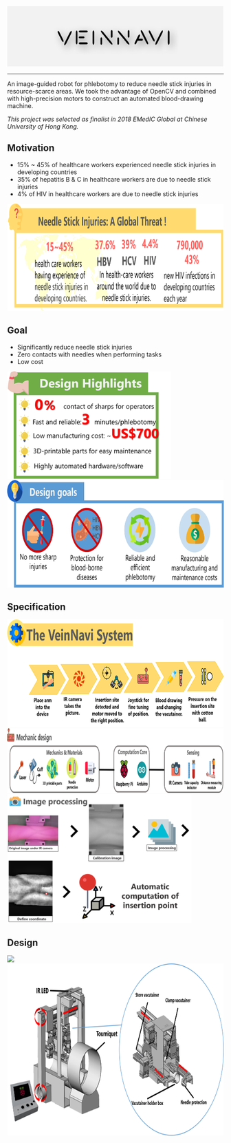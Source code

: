 <p align="center">
  <img src="https://raw.githubusercontent.com/garry0325/VeinNavi/main/Images/emedic.jpg" height="140">
</p>

---
An image-guided robot for phlebotomy to reduce needle stick injuries in resource-scarce areas. We took the advantage of OpenCV and combined with high-precision motors to construct an automated blood-drawing machine.

_This project was selected as finalist in 2018 EMedIC Global at Chinese University of Hong Kong._

## Motivation

* 15% ~ 45% of healthcare workers experienced needle stick injuries in developing countries
* 35% of hepatitis B & C in healthcare workers are due to needle stick injuries
* 4% of HIV in healthcare workers are due to needle stick injuries

<img src="https://raw.githubusercontent.com/garry0325/VeinNavi/main/Images/emedic1.png" height="250">

## Goal
* Significantly reduce needle stick injuries
* Zero contacts with needles when performing tasks
* Low cost

<img src="https://raw.githubusercontent.com/garry0325/VeinNavi/main/Images/emedic2.png" height="250">
<img src="https://raw.githubusercontent.com/garry0325/VeinNavi/main/Images/emedic3.png" height="250">

## Specification

<img src="https://raw.githubusercontent.com/garry0325/VeinNavi/main/Images/emedic4.png" height="250">
<img src="https://raw.githubusercontent.com/garry0325/VeinNavi/main/Images/emedic6.png" height="150">
<img src="https://raw.githubusercontent.com/garry0325/VeinNavi/main/Images/emedic5.png" height="300">

## Design

<img src="https://raw.githubusercontent.com/garry0325/VeinNavi/main/Images/emedic.gif" height="400">
<img src="https://raw.githubusercontent.com/garry0325/VeinNavi/main/Images/emedic7.png" height="400">
